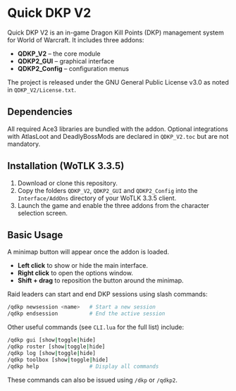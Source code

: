 # Quick DKP V2

Quick DKP V2 is an in-game Dragon Kill Points (DKP) management system for World of Warcraft. It includes three addons:

- **QDKP_V2** – the core module
- **QDKP2_GUI** – graphical interface
- **QDKP2_Config** – configuration menus

The project is released under the GNU General Public License v3.0 as noted in `QDKP_V2/License.txt`.

## Dependencies

All required Ace3 libraries are bundled with the addon. Optional integrations with AtlasLoot and DeadlyBossMods are declared in `QDKP_V2.toc` but are not mandatory.

## Installation (WoTLK 3.3.5)

1. Download or clone this repository.
2. Copy the folders `QDKP_V2`, `QDKP2_GUI` and `QDKP2_Config` into the `Interface/AddOns` directory of your WoTLK 3.3.5 client.
3. Launch the game and enable the three addons from the character selection screen.

## Basic Usage

A minimap button will appear once the addon is loaded.

- **Left click** to show or hide the main interface.
- **Right click** to open the options window.
- **Shift + drag** to reposition the button around the minimap.

Raid leaders can start and end DKP sessions using slash commands:

```bash
/qdkp newsession <name>   # Start a new session
/qdkp endsession          # End the active session
```

Other useful commands (see `CLI.lua` for the full list) include:

```bash
/qdkp gui [show|toggle|hide]
/qdkp roster [show|toggle|hide]
/qdkp log [show|toggle|hide]
/qdkp toolbox [show|toggle|hide]
/qdkp help                # Display all commands
```

These commands can also be issued using `/dkp` or `/qdkp2`.

